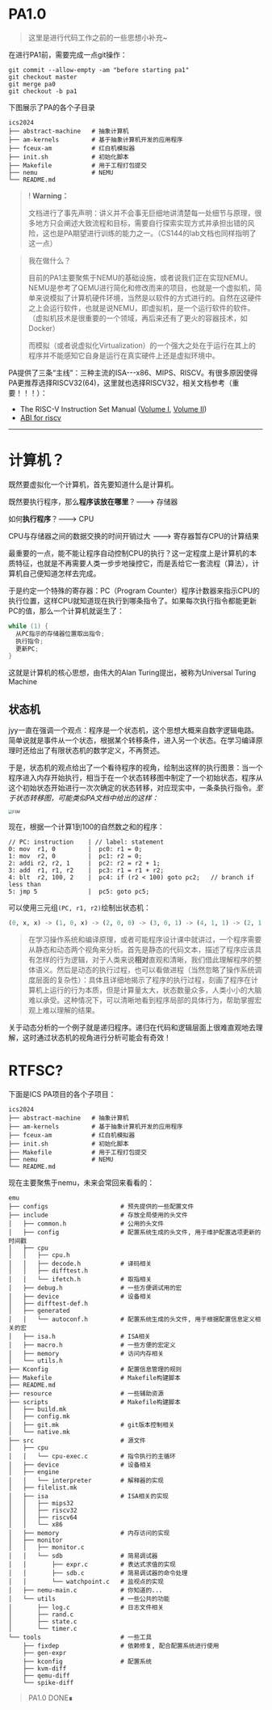# PA1.0

> 这里是进行代码工作之前的一些思想小补充~

在进行PA1前，需要完成一点git操作：

```shell
git commit --allow-empty -am "before starting pa1"
git checkout master
git merge pa0
git checkout -b pa1
```

下图展示了PA的各个子目录

```
ics2024
├── abstract-machine   # 抽象计算机
├── am-kernels         # 基于抽象计算机开发的应用程序
├── fceux-am           # 红白机模拟器
├── init.sh            # 初始化脚本
├── Makefile           # 用于工程打包提交
├── nemu               # NEMU
└── README.md
```



> ! **Warning：**
>
> 文档进行了事先声明：讲义并不会事无巨细地讲清楚每一处细节与原理，很多地方只会阐述大致流程和目标，需要自行探索实现方式并承担出错的风险，这也是PA期望进行训练的能力之一。（CS144的lab文档也同样指明了这一点）

> 我在做什么？
>
> 目前的PA1主要聚焦于NEMU的基础设施，或者说我们正在实现NEMU。NEMU是参考了QEMU进行简化和修改而来的项目，也就是一个虚拟机，简单来说模拟了计算机硬件环境，当然是以软件的方式进行的。自然在这硬件之上会运行软件，也就是说NEMU，即虚拟机，是一个运行软件的软件。（虚拟机技术是很重要的一个领域，再后来还有了更火的容器技术，如Docker）
>
> 而模拟（或者说虚拟化Virtualization）的一个强大之处在于运行在其上的程序并不能感知它自身是运行在真实硬件上还是虚拟环境中。

PA提供了三条“主线”：三种主流的ISA---x86、MIPS、RISCV。有很多原因使得PA更推荐选择RISCV32(64)，这里就也选择RISCV32，相关文档参考（重要！！！）：

- The RISC-V Instruction Set Manual ([Volume I](https://github.com/riscv/riscv-isa-manual/releases/download/Priv-v1.12/riscv-privileged-20211203.pdf), [Volume II](https://github.com/riscv/riscv-isa-manual/releases/download/Ratified-IMAFDQC/riscv-spec-20191213.pdf))
- [ABI for riscv](https://github.com/riscv-non-isa/riscv-elf-psabi-doc)

---

# 计算机？

既然要虚拟化一个计算机，首先要知道什么是计算机。

既然要执行程序，那么**程序该放在哪里**？---> 存储器

如何**执行程序**？---> CPU

CPU与存储器之间的数据交换的时间开销过大 ---> 寄存器暂存CPU的计算结果

最重要的一点，能不能让程序自动控制CPU的执行？这一定程度上是计算机的本质特征，也就是不再需要人类一步步地操控它，而是丢给它一套流程（算法），计算机自己便知道怎样去完成。

于是约定一个特殊的寄存器：PC（Program Counter）程序计数器来指示CPU的执行位置，这样CPU就知道现在执行到哪条指令了。如果每次执行指令都能更新PC的值，那么一个计算机就诞生了：

```c
while (1) {
  从PC指示的存储器位置取出指令;
  执行指令;
  更新PC;
}
```

这就是计算机的核心思想，由伟大的Alan Turing提出，被称为Universal Turing Machine

## 状态机

jyy一直在强调一个观点：程序是一个状态机，这个思想大概来自数字逻辑电路。简单说就是事件从一个状态，根据某个转移条件，进入另一个状态。在学习编译原理时还给出了有限状态机的数学定义，不再赘述。

于是，状态机的观点给出了一个看待程序的视角，绘制出这样的执行图景：当一个程序进入内存开始执行，相当于在一个状态转移图中制定了一个初始状态，程序从这个初始状态开始进行一次次确定的状态转移，对应现实中，一条条执行指令。*至于状态转移图，可能类似PA文档中给出的这样：*

<img src="https://nju-projectn.github.io/ics-pa-gitbook/ics2024/images/state-machine.png" alt="FSM" style="zoom:50%;" />

现在，根据一个计算1到100的自然数之和的程序：

```assembly
// PC: instruction    | // label: statement
0: mov  r1, 0         |  pc0: r1 = 0;
1: mov  r2, 0         |  pc1: r2 = 0;
2: addi r2, r2, 1     |  pc2: r2 = r2 + 1;
3: add  r1, r1, r2    |  pc3: r1 = r1 + r2;
4: blt  r2, 100, 2    |  pc4: if (r2 < 100) goto pc2;   // branch if less than
5: jmp 5              |  pc5: goto pc5;
```

可以使用三元组`(PC, r1, r2)`绘制出状态机：

```python
(0, x, x) -> (1, 0, x) -> (2, 0, 0) -> (3, 0, 1) -> (4, 1, 1) -> (2, 1, 1) -> (3, 1, 2) -> (4, 3, 2) -> ... -> (2, 4950, 99) -> (3, 4950, 100) -> (4, 5050, 100) -> (5, 5050, 100) -> (5, 5050, 100) -> ...
```

> 在学习操作系统和编译原理，或者可能程序设计课中就讲过，一个程序需要从静态和动态两个视角来分析。首先是静态的代码文本，描述了程序应该具有怎样的行为逻辑，对于人类来说**相对**直观和清晰，我们借此理解程序的整体语义。然后是动态的执行过程，也可以看做进程（当然忽略了操作系统调度层面的复杂性）：具体且详细地揭示了程序的执行过程，刻画了程序在计算机上运行的行为本质，但是计算量太大，状态数量众多，人类小小的大脑难以承受。这种情况下，可以清晰地看到程序局部的具体行为，帮助掌握宏观上难以理解的结果。

关于动态分析的一个例子就是递归程序。递归在代码和逻辑层面上很难直观地去理解，这时通过状态机的视角进行分析可能会有奇效！

# RTFSC?

下面是ICS PA项目的各个子项目：

```
ics2024
├── abstract-machine   # 抽象计算机
├── am-kernels         # 基于抽象计算机开发的应用程序
├── fceux-am           # 红白机模拟器
├── init.sh            # 初始化脚本
├── Makefile           # 用于工程打包提交
├── nemu               # NEMU
└── README.md
```

现在主要聚焦于nemu，未来会常回来看看的：

```
emu
├── configs                    # 预先提供的一些配置文件
├── include                    # 存放全局使用的头文件
│   ├── common.h               # 公用的头文件
│   ├── config                 # 配置系统生成的头文件, 用于维护配置选项更新的时间戳
│   ├── cpu
│   │   ├── cpu.h
│   │   ├── decode.h           # 译码相关
│   │   ├── difftest.h
│   │   └── ifetch.h           # 取指相关
│   ├── debug.h                # 一些方便调试用的宏
│   ├── device                 # 设备相关
│   ├── difftest-def.h
│   ├── generated
│   │   └── autoconf.h         # 配置系统生成的头文件, 用于根据配置信息定义相关的宏
│   ├── isa.h                  # ISA相关
│   ├── macro.h                # 一些方便的宏定义
│   ├── memory                 # 访问内存相关
│   └── utils.h
├── Kconfig                    # 配置信息管理的规则
├── Makefile                   # Makefile构建脚本
├── README.md
├── resource                   # 一些辅助资源
├── scripts                    # Makefile构建脚本
│   ├── build.mk
│   ├── config.mk
│   ├── git.mk                 # git版本控制相关
│   └── native.mk
├── src                        # 源文件
│   ├── cpu
│   │   └── cpu-exec.c         # 指令执行的主循环
│   ├── device                 # 设备相关
│   ├── engine
│   │   └── interpreter        # 解释器的实现
│   ├── filelist.mk
│   ├── isa                    # ISA相关的实现
│   │   ├── mips32
│   │   ├── riscv32
│   │   ├── riscv64
│   │   └── x86
│   ├── memory                 # 内存访问的实现
│   ├── monitor
│   │   ├── monitor.c
│   │   └── sdb                # 简易调试器
│   │       ├── expr.c         # 表达式求值的实现
│   │       ├── sdb.c          # 简易调试器的命令处理
│   │       └── watchpoint.c   # 监视点的实现
│   ├── nemu-main.c            # 你知道的...
│   └── utils                  # 一些公共的功能
│       ├── log.c              # 日志文件相关
│       ├── rand.c
│       ├── state.c
│       └── timer.c
└── tools                      # 一些工具
    ├── fixdep                 # 依赖修复, 配合配置系统进行使用
    ├── gen-expr
    ├── kconfig                # 配置系统
    ├── kvm-diff
    ├── qemu-diff
    └── spike-diff
```



> PA1.0 DONE∎
